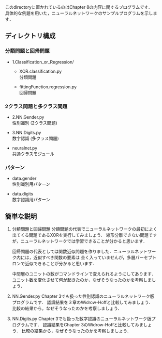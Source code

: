 このdirectoryに置かれているのはChapter 8の内容に関するプログラムです．
具体的な例題を用いた，ニューラルネットワークのサンプルプログラムを示します．

## ディレクトリ構成

### 分類問題と回帰問題
- 1.Classification_or_Regression/
	- XOR.classification.py    
		分類問題 

	- fittingFunction.regression.py    
		回帰問題

### 2クラス問題と多クラス問題
- 2.NN.Gender.py      
	性別識別 (2クラス問題)

- 3.NN.Digits.py      
	数字認識 (多クラス問題)

- neuralnet.py        
	共通クラスモジュール

### パターン
- data.gender         
	性別識別用パターン

- data.digits         
	数字認識用パターン

## 簡単な説明

1. 分類問題と回帰問題
    分類問題の代表でニューラルネットワークの最初によく出てくる問題であるXORを実行してみましょう．
    線形分離できない問題ですが，ニューラルネットワークでは学習できることが分かると思います．

    回帰問題の代表としては関数近似問題を作りました．ニューラルネットワーク内には，近似すべき関数の要素は
    全く入っていませんが，多層パーセプトロンで近似できることが分かると思います．

    中間層のユニットの数がコマンドラインで変えられるようにしてあります．
    ユニット数を変化させて何が起きたのか，なぜそうなったのかを考察しましょう．

2. NN.Gender.py
    Chapter 3でも扱った性別認識のニューラルネットワーク版プログラムです．
    認識結果を３章のWidrow-Hoffと比較してみましょう．
    比較の結果から，なぜそうなったのかを考察しましょう．

3. NN.Digits.py
    Chapter 3でも扱った数字認識のニューラルネットワーク版プログラムです．
    認識結果をChapter 3のWidrow-Hoffと比較してみましょう．
    比較の結果から，なぜそうなったのかを考察しましょう．

